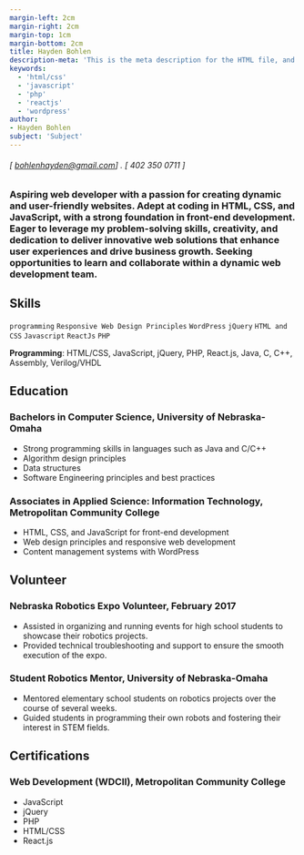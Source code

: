 ```yaml
---
margin-left: 2cm
margin-right: 2cm
margin-top: 1cm
margin-bottom: 2cm
title: Hayden Bohlen
description-meta: 'This is the meta description for the HTML file, and one day the PDF file, for better SEO?'
keywords:
  - 'html/css'
  - 'javascript'
  - 'php'
  - 'reactjs'
  - 'wordpress'
author:
- Hayden Bohlen
subject: 'Subject'
---
```

###### [ bohlenhayden@gmail.com] . [ 402 350 0711 ]

### Aspiring web developer with a passion for creating dynamic and user-friendly websites. Adept at coding in HTML, CSS, and JavaScript, with a strong foundation in front-end development. Eager to leverage my problem-solving skills, creativity, and dedication to deliver innovative web solutions that enhance user experiences and drive business growth. Seeking opportunities to learn and collaborate within a dynamic web development team.


## Skills

```programming```
```Responsive Web Design Principles```
```WordPress```
```jQuery```
```HTML and CSS```
```Javascript```
```ReactJs```
```PHP```


**Programming**: HTML/CSS, JavaScript, jQuery, PHP, React.js, Java, C, C++, Assembly, Verilog/VHDL


## Education

### Bachelors in Computer Science, University of Nebraska-Omaha
  - Strong programming skills in languages such as Java and C/C++
  - Algorithm design principles
  - Data structures
  - Software Engineering principles and best practices

### Associates in Applied Science: Information Technology, Metropolitan Community College
  - HTML, CSS, and JavaScript for front-end development
  - Web design principles and responsive web development
  - Content management systems with WordPress


## Volunteer

### Nebraska Robotics Expo Volunteer, February 2017
  - Assisted in organizing and running events for high school students to showcase their robotics projects.
  - Provided technical troubleshooting and support to ensure the smooth execution of the expo.

### Student Robotics Mentor, University of Nebraska-Omaha
  - Mentored elementary school students on robotics projects over the course of several weeks.
  - Guided students in programming their own robots and fostering their interest in STEM fields.



## Certifications

### Web Development (WDCII), Metropolitan Community College
  
  - JavaScript
  - jQuery
  - PHP
  - HTML/CSS
  - React.js

